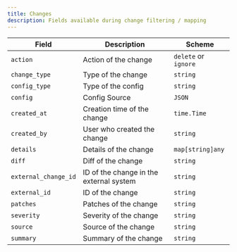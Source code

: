 ```yaml
---
title: Changes
description: Fields available during change filtering / mapping
---
```


| Field                | Description                             | Scheme               |
| -------------------- | --------------------------------------- | -------------------- |
| `action`             | Action of the change                    | `delete` or `ignore` |
| `change_type`        | Type of the change                      | `string`             |
| `config_type`        | Type of the config                      | `string`             |
| `config`             | Config Source                           | `JSON`               |
| `created_at`         | Creation time of the change             | `time.Time`          |
| `created_by`         | User who created the change             | `string`             |
| `details`            | Details of the change                   | `map[string]any`     |
| `diff`               | Diff of the change                      | `string`             |
| `external_change_id` | ID of the change in the external system | `string`             |
| `external_id`        | ID of the change                        | `string`             |
| `patches`            | Patches of the change                   | `string`             |
| `severity`           | Severity of the change                  | `string`             |
| `source`             | Source of the change                    | `string`             |
| `summary`            | Summary of the change                   | `string`             |
